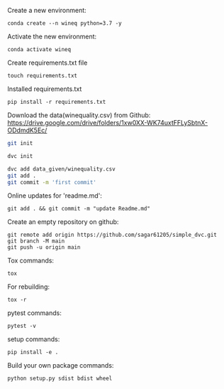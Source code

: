 
Create a new environment:
```
conda create --n wineq python=3.7 -y
```
Activate the new environment:
```
conda activate wineq
```
Create requirements.txt file
```
touch requirements.txt
```
Installed requirements.txt
```
pip install -r requirements.txt

```
Download the data(winequality.csv) from Github:
https://drive.google.com/drive/folders/1xw0XX-WK74uxtFFLySbtnX-ODdmdK5Ec/
```bash
git init
```
```bash
dvc init
```
```bash
dvc add data_given/winequality.csv 
git add . 
git commit -m 'first commit'
```
Online updates for 'readme.md':
```
git add . && git commit -m "update Readme.md"
```
Create an empty repository on github:
```
git remote add origin https://github.com/sagar61205/simple_dvc.git
git branch -M main
git push -u origin main

````
Tox commands:
````
tox
````
For rebuilding:
````
tox -r

````
pytest commands:
````
pytest -v

````
setup commands:
````
pip install -e .
````
Build your own package commands:
````
python setup.py sdist bdist wheel